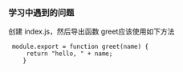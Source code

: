 ### 学习中遇到的问题

创建 index.js，然后导出函数 greet应该使用如下方法

```
 module.export = function greet(name) {
     return "hello, " + name;
    }

```
